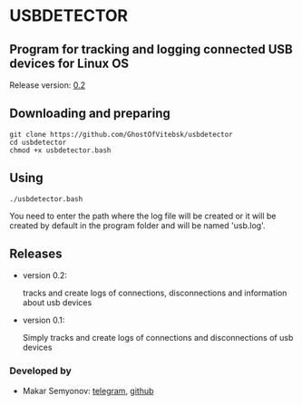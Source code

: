 # USBDETECTOR
## Program for tracking and logging connected USB devices for Linux OS

Release version: [0.2](https://github.com/GhostOfVitebsk/usbdetector)

## Downloading and preparing
```
git clone https://github.com/GhostOfVitebsk/usbdetector
cd usbdetector
chmod +x usbdetector.bash
```

## Using
```
./usbdetector.bash
```
You need to enter the path where the log file will be created or
it will be created by default in the program folder and will be named 'usb.log'.

## Releases 
* version 0.2:

  tracks and create logs of connections, disconnections and information about usb devices 
* version 0.1:
  
  Simply tracks and create logs of connections and disconnections of usb devices


### Developed by
* Makar Semyonov: [telegram](https://t.me/makarsemyonov2), [github](https://github.com/GhostOfVitebsk)</li>
